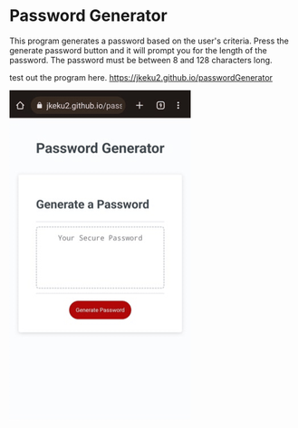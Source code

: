 # Password Generator

This program generates a password based on the user's criteria. Press the generate password button and it will prompt you for the length of the password. The password must be between 8 and 128 characters long.

test out the program here.
https://jkeku2.github.io/passwordGenerator

![Password generator Demo gif](/assets/images/passGenDemo.gif)
